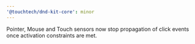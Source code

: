 ```yaml
---
'@touchtech/dnd-kit-core': minor
---
```


Pointer, Mouse and Touch sensors now stop propagation of click events once activation constraints are met.
